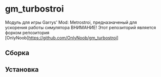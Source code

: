# gm_turbostroi
Модуль для игры Garrys' Mod: Metrostroi, предназначеный для ускорения работы симулятора
ВНИМАНИЕ! Этот репозиторий является форком репозитория [OnlyNoob]https://github.com/OnlyNoob/gm_turbostroi]

## Сборка

## Установка
